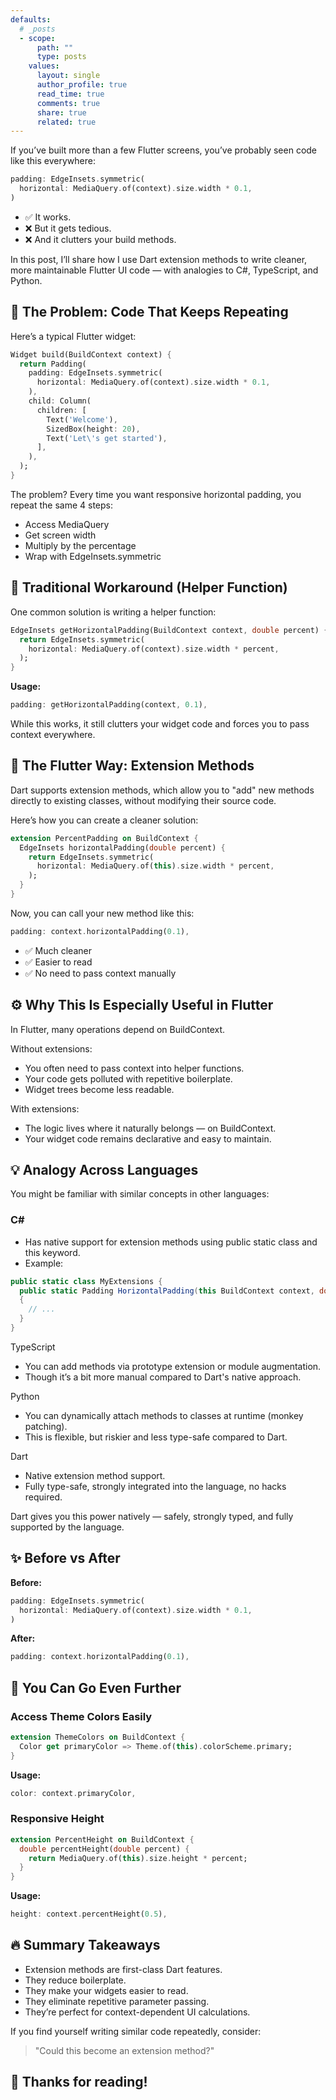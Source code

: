 ```yaml
---
defaults:
  # _posts
  - scope:
      path: ""
      type: posts
    values:
      layout: single
      author_profile: true
      read_time: true
      comments: true
      share: true
      related: true
---
```


If you’ve built more than a few Flutter screens, you’ve probably seen code like this everywhere:
```dart
padding: EdgeInsets.symmetric(
  horizontal: MediaQuery.of(context).size.width * 0.1,
)
```

- ✅ It works.
- ❌ But it gets tedious.
- ❌ And it clutters your build methods.


In this post, I’ll share how I use Dart extension methods to write cleaner, more maintainable Flutter UI code — with analogies to C#, TypeScript, and Python.


## 🧹 The Problem: Code That Keeps Repeating
Here’s a typical Flutter widget:
```dart
Widget build(BuildContext context) {
  return Padding(
    padding: EdgeInsets.symmetric(
      horizontal: MediaQuery.of(context).size.width * 0.1,
    ),
    child: Column(
      children: [
        Text('Welcome'),
        SizedBox(height: 20),
        Text('Let\'s get started'),
      ],
    ),
  );
}
```

The problem? Every time you want responsive horizontal padding, you repeat the same 4 steps:

- Access MediaQuery
- Get screen width
- Multiply by the percentage
- Wrap with EdgeInsets.symmetric


## 🔧 Traditional Workaround (Helper Function)
One common solution is writing a helper function:

```dart
EdgeInsets getHorizontalPadding(BuildContext context, double percent) {
  return EdgeInsets.symmetric(
    horizontal: MediaQuery.of(context).size.width * percent,
  );
}
```

**Usage:**
```dart
padding: getHorizontalPadding(context, 0.1),
```

While this works, it still clutters your widget code and forces you to pass context everywhere.


## 🎯 The Flutter Way: Extension Methods
Dart supports extension methods, which allow you to "add" new methods directly to existing classes, without modifying their source code.

Here’s how you can create a cleaner solution:
```dart
extension PercentPadding on BuildContext {
  EdgeInsets horizontalPadding(double percent) {
    return EdgeInsets.symmetric(
      horizontal: MediaQuery.of(this).size.width * percent,
    );
  }
}
```

Now, you can call your new method like this:
```dart
padding: context.horizontalPadding(0.1),
```
- ✅ Much cleaner
- ✅ Easier to read
- ✅ No need to pass context manually


## ⚙️ Why This Is Especially Useful in Flutter

In Flutter, many operations depend on BuildContext.

Without extensions:

- You often need to pass context into helper functions.
- Your code gets polluted with repetitive boilerplate.
- Widget trees become less readable.

With extensions:

- The logic lives where it naturally belongs — on BuildContext.
- Your widget code remains declarative and easy to maintain.


## 💡 Analogy Across Languages

You might be familiar with similar concepts in other languages:

### C#

- Has native support for extension methods using public static class and this keyword.
- Example:

```csharp
public static class MyExtensions {
  public static Padding HorizontalPadding(this BuildContext context, double percent) 
  {
    // ...
  }
}
```

TypeScript

- You can add methods via prototype extension or module augmentation.
- Though it’s a bit more manual compared to Dart's native approach.

Python

- You can dynamically attach methods to classes at runtime (monkey patching).
- This is flexible, but riskier and less type-safe compared to Dart.

Dart

- Native extension method support.
- Fully type-safe, strongly integrated into the language, no hacks required.

Dart gives you this power natively — safely, strongly typed, and fully supported by the language.

## ✨ Before vs After
**Before:**
```dart
padding: EdgeInsets.symmetric(
  horizontal: MediaQuery.of(context).size.width * 0.1,
)
```
**After:**
```dart
padding: context.horizontalPadding(0.1),
```

## 🚀 You Can Go Even Further
### Access Theme Colors Easily

```dart
extension ThemeColors on BuildContext {
  Color get primaryColor => Theme.of(this).colorScheme.primary;
}
```

**Usage:**
```dart
color: context.primaryColor,
```
### Responsive Height
```dart
extension PercentHeight on BuildContext {
  double percentHeight(double percent) {
    return MediaQuery.of(this).size.height * percent;
  }
}
```

**Usage:**
```dart
height: context.percentHeight(0.5),
```

## 🔥 Summary Takeaways
- Extension methods are first-class Dart features.
- They reduce boilerplate.
- They make your widgets easier to read.
- They eliminate repetitive parameter passing.
- They’re perfect for context-dependent UI calculations.

If you find yourself writing similar code repeatedly, consider:

> "Could this become an extension method?"

## 👋 Thanks for reading!
